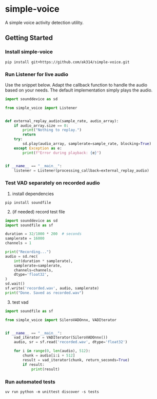 # simple-voice

A simple voice activity detection utility.

## Getting Started

### Install simple-voice
```shell
pip install git+https://github.com/ak314/simple-voice.git
```

### Run Listener for live audio
Use the snippet below. Adapt the callback function to handle the audio based on your needs. The default implementation simply plays the audio.
```python
import sounddevice as sd

from simple_voice import Listener


def external_replay_audio(sample_rate, audio_array):
    if audio_array.size == 0:
        print("Nothing to replay.")
        return
    try:
        sd.play(audio_array, samplerate=sample_rate, blocking=True)
    except Exception as e:
        print(f"Error during playback: {e}")


if __name__ == "__main__":
    listener = Listener(processing_callback=external_replay_audio)
```

### Test VAD separately on recorded audio
1. install dependencies
```shell
pip install soundfile
```
2. (if needed) record test file
```python
import sounddevice as sd
import soundfile as sf

duration = 32/1000 * 200  # seconds
samplerate = 16000
channels = 1

print("Recording...")
audio = sd.rec(
    int(duration * samplerate), 
    samplerate=samplerate, 
    channels=channels,
    dtype='float32',
)
sd.wait()
sf.write('recorded.wav', audio, samplerate)
print("Done. Saved as recorded.wav")
```
3. test vad
```python
import soundfile as sf

from simple_voice import SileroVADOnnx, VADIterator


if __name__ == "__main__":
    vad_iterator = VADIterator(SileroVADOnnx())
    audio, sr = sf.read('recorded.wav', dtype='float32')

    for i in range(0, len(audio), 512):
        chunk = audio[i:i + 512]
        result = vad_iterator(chunk, return_seconds=True)
        if result:
            print(result)
```

### Run automated tests
```shell
uv run python -m unittest discover -s tests
```
